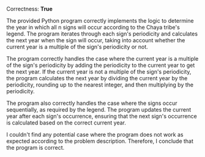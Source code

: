 Correctness: **True**

The provided Python program correctly implements the logic to determine the year in which all n signs will occur according to the Chaya tribe's legend. The program iterates through each sign's periodicity and calculates the next year when the sign will occur, taking into account whether the current year is a multiple of the sign's periodicity or not.

The program correctly handles the case where the current year is a multiple of the sign's periodicity by adding the periodicity to the current year to get the next year. If the current year is not a multiple of the sign's periodicity, the program calculates the next year by dividing the current year by the periodicity, rounding up to the nearest integer, and then multiplying by the periodicity.

The program also correctly handles the case where the signs occur sequentially, as required by the legend. The program updates the current year after each sign's occurrence, ensuring that the next sign's occurrence is calculated based on the correct current year.

I couldn't find any potential case where the program does not work as expected according to the problem description. Therefore, I conclude that the program is correct.